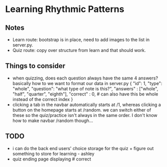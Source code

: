 # Learning Rhythmic Patterns 

## Notes
- Learn route: bootstrap is in place, need to add images to the list in server.py. 
- Quiz route: copy over structure from learn and that should work. 


## Things to consider 
- when quizzing, does each question always have the same 4 answers? basically how to we want to format our data in server.py
    {
        "id": 1,
        "type": "whole",
        "question": "what type of note is this?",
        "answers" : ["whole", "half", "quarter", "eighth"],
        "correct" : 0, # can also have this be whole instead of the correct index
    }
- clicking a tab in the navbar automatically starts at /1, whereas clicking a button on the homepage starts at /random. we can switch either of these so the quiz/practice isn't always in the same order. I don't know how to make navbar /random though... 
    
    
## TODO 
- i can do the back end users' choice storage for the quiz + figure out something to store for learning - ashley
- quiz ending page displaying # correct
